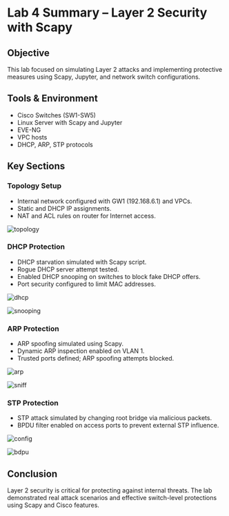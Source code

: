 # Lab 4 Summary – Layer 2 Security with Scapy

## Objective
This lab focused on simulating Layer 2 attacks and implementing protective measures using Scapy, Jupyter, and network switch configurations.

## Tools & Environment
- Cisco Switches (SW1-SW5)
- Linux Server with Scapy and Jupyter
- EVE-NG
- VPC hosts
- DHCP, ARP, STP protocols

## Key Sections

### Topology Setup
- Internal network configured with GW1 (192.168.6.1) and VPCs.
- Static and DHCP IP assignments.
- NAT and ACL rules on router for Internet access.

![topology](screenshot/topology.jpg)

### DHCP Protection
- DHCP starvation simulated with Scapy script.
- Rogue DHCP server attempt tested.
- Enabled DHCP snooping on switches to block fake DHCP offers.
- Port security configured to limit MAC addresses.

![dhcp](screenshot/dhcp_server.jpg)

![snooping](screenshot/dhcp_snooping.jpg)

### ARP Protection
- ARP spoofing simulated using Scapy.
- Dynamic ARP inspection enabled on VLAN 1.
- Trusted ports defined; ARP spoofing attempts blocked.

![arp](screenshot/arp_inspection.jpg)

![sniff](screenshot/arp_sniff.jpg)

### STP Protection
- STP attack simulated by changing root bridge via malicious packets.
- BPDU filter enabled on access ports to prevent external STP influence.

![config](screenshot/config_bpdu.jpg)

![bdpu](screenshot/bpdu_filter.jpg)

## Conclusion
Layer 2 security is critical for protecting against internal threats. The lab demonstrated real attack scenarios and effective switch-level protections using Scapy and Cisco features.

